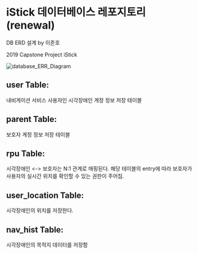 # iStick 데이터베이스 레포지토리 (renewal)

DB ERD 설계 by 이준호

2019 Capstone Project iStick

![database_ERR_Diagram](https://user-images.githubusercontent.com/38856112/170178548-e448ec18-5ba9-4c2f-b619-10ae5eee0ee0.PNG)

## user Table:
내비게이션 서비스 사용자인 시각장애인 계정 정보 저장 테이블

## parent Table:
보호자 계정 정보 저장 테이블

## rpu Table:
시각장애인 <-> 보호자는 N:1 관계로 매핑된다. 해당 테이블의 entry에 따라 보호자가 사용자의 실시간 위치를 확인할 수 있는 권한이 주어짐.

## user_location Table:
시각장애인의 위치를 저장한다.

## nav_hist Table:
시각장애인의 목적지 데이터를 저장함


